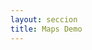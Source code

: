 ```yaml
---
layout: seccion
title: Maps Demo
---
```



<div>
    <style>
        .feature {
            fill: #6F3C1F;
        }

        .background {
            fill: #C7E4FF;
        }

        .graticule {
            fill-opacity: 0;
            stroke: #fff;
        }
    </style>
</div>

### Reusable Map

<script>

var width  = 600,
    height = 600;

function geojsonMap() {

    var me = {
        height: 300,
        width:  600,
        projection: d3.geo.equirectangular(),
        scale: 600 / (2 * Math.PI)
    };

    function chart(selection) {
        selection.each(function(features) {

            var div = d3.select(this),
                svg = div.selectAll('svg.geojson-map').data([features]);

            svg.enter().append('svg')
                .classed('geojson-map', true);

            svg.attr('width', me.width).attr('height', me.height);

            svg.exit().remove();

            // Background
            var background = svg.selectAll('rect.background').data([features]);

            background.enter().append('rect')
                .classed('background', true);

            background
                .attr('width', me.width)
                .attr('height', me.height);

            background.exit().remove();

            // Configure the projection
            me.projection
                .translate([me.width / 2, me.height / 2])
                .scale(me.scale);

            var pathGenerator = d3.geo.path()
                .projection(me.projection);

            // Graticule
            var graticule = d3.geo.graticule();

            var graticuleLines = svg.selectAll('path.graticule').data([graticule()]);

            graticuleLines.enter().append('path')
                .classed('graticule', true);

            graticuleLines
                .attr('d', pathGenerator);

            graticuleLines.exit().remove();

            // Render the features
            var pathFeatures = svg.selectAll('path.feature').data(features);

            pathFeatures.enter().append('path')
                .classed('feature', true);

            pathFeatures.attr('d', pathGenerator);

            pathFeatures.exit().remove();
        });
    }

    chart.width = function(value) {
        if (!arguments.length) { return me.width; }
        me.width = value;
        return chart;
    };

    chart.height = function(value) {
        if (!arguments.length) { return me.height; }
        me.height = value;
        return chart;
    };

    chart.projection = function(value) {
        if (!arguments.length) { return me.projection; }
        me.projection = value;
        return chart;
    };

    chart.scale = function(value) {
        if (!arguments.length) { return me.scale; }
        me.scale = value;
        return chart;
    };

    return chart;
};

var map = geojsonMap();

d3.json('/src/data/countries.geojson', function(error, data) {

    if (error) { console.error(error); }

    d3.select('#ejemplo-a01')
        .data([data.features])
        .call(map);


    d3.select('#boton-m').on('click', function() {

        map.projection(d3.geo.mercator());

        d3.select('#ejemplo-a01')
            .data([data.features])
            .call(map);

    });

    d3.select('#boton-e').on('click', function() {

        map.projection(d3.geo.equirectangular())
            .height(300);

        d3.select('#ejemplo-a01')
            .data([data.features])
            .call(map);

    });

    d3.select('#boton-o').on('click', function() {

        map.projection(d3.geo.orthographic().clipAngle(90));

        d3.select('#ejemplo-a01')
            .data([data.features])
            .call(map);

    });

    d3.select('#boton-c').on('click', function() {

        map.projection(d3.geo.conicEquidistant())
            .scale(0.75 * width / (2 * Math.PI));

        d3.select('#ejemplo-a01')
            .data([data.features])
            .call(map);

    });

});
</script>

<div class="btn-group btn-group-sm">
    <button id="boton-m" type="button" class="btn btn-default btn-sm">Mercator</button>
    <button id="boton-e" type="button" class="btn btn-default btn-sm">Equirectangular</button>
    <button id="boton-o" type="button" class="btn btn-default btn-sm">Orthographic</button>
    <button id="boton-c" type="button" class="btn btn-default btn-sm">Conic Equidistant</button>
</div>

<div class="ejemplo">
    <div id="ejemplo-a01"></div>
</div>

##### Aruba

<div class="runnable" id="code-b01">
var arubaFeature = {
  "type": "Feature",
  "properties": {
    "scalerank": 3,
    "featurecla": "Admin-0 country",
    "labelrank": 5.0,
    "sovereignt": "Netherlands",
    "sov_a3": "NL1",
    "adm0_dif": 1.0,
    "level": 2.0,
    "type": "Country",
    "admin": "Aruba",
    "adm0_a3": "ABW",
    "geou_dif": 0.0,
    "geounit": "Aruba",
    "gu_a3": "ABW",
    "su_dif": 0.0,
    "subunit": "Aruba",
    "su_a3": "ABW",
    "brk_diff": 0.0,
    "name": "Aruba",
    "name_long": "Aruba",
    "brk_a3": "ABW",
    "brk_name": "Aruba",
    "brk_group": null,
    "abbrev": "Aruba",
    "postal": "AW",
    "formal_en": "Aruba",
    "formal_fr": null,
    "note_adm0": "Neth.",
    "note_brk": null,
    "name_sort": "Aruba",
    "name_alt": null,
    "mapcolor7": 4.0,
    "mapcolor8": 2.0,
    "mapcolor9": 2.0,
    "mapcolor13": 9.0,
    "pop_est": 103065.0,
    "gdp_md_est": 2258.0,
    "pop_year": -99.0,
    "lastcensus": 2010.0,
    "gdp_year": -99.0,
    "economy": "6. Developing region",
    "income_grp": "2. High income: nonOECD",
    "wikipedia": -99.0,
    "fips_10": null,
    "iso_a2": "AW",
    "iso_a3": "ABW",
    "iso_n3": "533",
    "un_a3": "533",
    "wb_a2": "AW",
    "wb_a3": "ABW",
    "woe_id": -99.0,
    "adm0_a3_is": "ABW",
    "adm0_a3_us": "ABW",
    "adm0_a3_un": -99.0,
    "adm0_a3_wb": -99.0,
    "continent": "North America",
    "region_un": "Americas",
    "subregion": "Caribbean",
    "region_wb": "Latin America & Caribbean",
    "name_len": 5.0,
    "long_len": 5.0,
    "abbrev_len": 5.0,
    "tiny": 4.0,
    "homepart": -99.0
  },
  "geometry": {
    "type": "Polygon",
    "coordinates": [
      [
        [
          -69.899121093749997,
          12.452001953124991
        ],
        [
          -69.895703125,
          12.422998046874994
        ],
        [
          -69.942187499999989,
          12.438525390624989
        ],
        [
          -70.004150390625,
          12.50048828125
        ],
        [
          -70.066113281249997,
          12.546972656249991
        ],
        [
          -70.050878906249991,
          12.597070312499994
        ],
        [
          -70.035107421874997,
          12.614111328124991
        ],
        [
          -69.97314453125,
          12.567626953125
        ],
        [
          -69.911816406249997,
          12.48046875
        ],
        [
          -69.899121093749997,
          12.452001953124991
        ]
      ]
    ]
  }
};
</div>
<script>codeBlock().editor('#code-b01').init()</script>

<div class="runnable" id="code-c01">
var projection = d3.geo.equirectangular();

var pathGenerator = d3.geo.path()
    .projection(projection);

var arubaPathString = pathGenerator(arubaFeature);
</div>
<script>codeBlock().editor('#code-c01').init();</script>


<div class="runnable" id="code-c02">
var arubaCoords = arubaFeature.geometry.coordinates[0][0];

var arubaPixels = projection(arubaCoords);
</div>
<script>codeBlock().editor('#code-c02').init();</script>


##### Bélgica

<div class="runnable" id="code-b02">
var belgicaFeature = {
      "type": "Feature",
      "properties": {
        "scalerank": 1,
        "featurecla": "Admin-0 country",
        "labelrank": 2.0,
        "sovereignt": "Belgium",
        "sov_a3": "BEL",
        "adm0_dif": 0.0,
        "level": 2.0,
        "type": "Sovereign country",
        "admin": "Belgium",
        "adm0_a3": "BEL",
        "geou_dif": 0.0,
        "geounit": "Belgium",
        "gu_a3": "BEL",
        "su_dif": 0.0,
        "subunit": "Belgium",
        "su_a3": "BEL",
        "brk_diff": 0.0,
        "name": "Belgium",
        "name_long": "Belgium",
        "brk_a3": "BEL",
        "brk_name": "Belgium",
        "brk_group": null,
        "abbrev": "Belg.",
        "postal": "B",
        "formal_en": "Kingdom of Belgium",
        "formal_fr": null,
        "note_adm0": null,
        "note_brk": null,
        "name_sort": "Belgium",
        "name_alt": null,
        "mapcolor7": 3.0,
        "mapcolor8": 2.0,
        "mapcolor9": 1.0,
        "mapcolor13": 8.0,
        "pop_est": 10414336.0,
        "gdp_md_est": 389300.0,
        "pop_year": -99.0,
        "lastcensus": 2011.0,
        "gdp_year": -99.0,
        "economy": "2. Developed region: nonG7",
        "income_grp": "1. High income: OECD",
        "wikipedia": -99.0,
        "fips_10": null,
        "iso_a2": "BE",
        "iso_a3": "BEL",
        "iso_n3": "056",
        "un_a3": "056",
        "wb_a2": "BE",
        "wb_a3": "BEL",
        "woe_id": -99.0,
        "adm0_a3_is": "BEL",
        "adm0_a3_us": "BEL",
        "adm0_a3_un": -99.0,
        "adm0_a3_wb": -99.0,
        "continent": "Europe",
        "region_un": "Europe",
        "subregion": "Western Europe",
        "region_wb": "Europe & Central Asia",
        "name_len": 7.0,
        "long_len": 7.0,
        "abbrev_len": 5.0,
        "tiny": -99.0,
        "homepart": 1.0
      },
      "geometry": {
        "type": "Polygon",
        "coordinates": [
          [
            [
              4.816015625000034,
              51.432812499999955
            ],
            [
              4.820703125000023,
              51.412060546875011
            ],
            [
              4.84804687500008,
              51.403271484374983
            ],
            [
              4.943945312499977,
              51.407763671875017
            ],
            [
              4.992578125000023,
              51.445361328125045
            ],
            [
              5.03095703125004,
              51.469091796874977
            ],
            [
              5.05947265625008,
              51.453125
            ],
            [
              5.073437500000068,
              51.406835937500006
            ],
            [
              5.099902343750045,
              51.34648437499996
            ],
            [
              5.214160156250045,
              51.278955078124966
            ],
            [
              5.310839843750045,
              51.259716796874955
            ],
            [
              5.429785156250034,
              51.272998046875017
            ],
            [
              5.476855468750017,
              51.285058593749966
            ],
            [
              5.508789062500028,
              51.275
            ],
            [
              5.540429687499994,
              51.239306640624989
            ],
            [
              5.60878906250008,
              51.198437500000011
            ],
            [
              5.752343750000023,
              51.16948242187496
            ],
            [
              5.796484375000034,
              51.153076171875
            ],
            [
              5.827148437500057,
              51.125634765624994
            ],
            [
              5.818261718750023,
              51.08642578125
            ],
            [
              5.749804687500017,
              50.98876953125
            ],
            [
              5.740820312500063,
              50.959912109374983
            ],
            [
              5.75,
              50.950244140624989
            ],
            [
              5.736621093750017,
              50.932128906250028
            ],
            [
              5.647558593750063,
              50.866650390625011
            ],
            [
              5.639453125000017,
              50.843603515625006
            ],
            [
              5.669140625000011,
              50.805957031249989
            ],
            [
              5.693554687500011,
              50.774755859375006
            ],
            [
              5.69453125000004,
              50.78105468749996
            ],
            [
              5.830957031250051,
              50.809130859375017
            ],
            [
              5.89246112249532,
              50.752556857983507
            ],
            [
              5.993945312500017,
              50.75043945312504
            ],
            [
              6.005957031249977,
              50.73222656249996
            ],
            [
              6.119433593750017,
              50.679248046875017
            ],
            [
              6.15449218750004,
              50.637255859374989
            ],
            [
              6.235937500000034,
              50.596679687499972
            ],
            [
              6.168457031250057,
              50.545361328125011
            ],
            [
              6.1787109375,
              50.52250976562496
            ],
            [
              6.20302734375008,
              50.499121093750006
            ],
            [
              6.294921875000057,
              50.485498046874966
            ],
            [
              6.340917968750006,
              50.451757812500034
            ],
            [
              6.343652343750051,
              50.400244140625006
            ],
            [
              6.364453125000011,
              50.316162109375028
            ],
            [
              6.175097656250074,
              50.232666015624972
            ],
            [
              6.12128906250004,
              50.139355468749983
            ],
            [
              6.116503906250045,
              50.120996093749966
            ],
            [
              6.110058593750068,
              50.123779296875
            ],
            [
              6.08906250000004,
              50.15458984374996
            ],
            [
              6.054785156249977,
              50.154296875
            ],
            [
              5.976269531250068,
              50.167187499999955
            ],
            [
              5.866894531250068,
              50.082812500000017
            ],
            [
              5.817382812500028,
              50.012695312500028
            ],
            [
              5.7880859375,
              49.961230468750017
            ],
            [
              5.744042968749994,
              49.919628906249983
            ],
            [
              5.73525390625008,
              49.875634765624994
            ],
            [
              5.740820312500063,
              49.857177734375057
            ],
            [
              5.725781250000011,
              49.833349609374977
            ],
            [
              5.725,
              49.80830078125004
            ],
            [
              5.78798828125008,
              49.758886718750006
            ],
            [
              5.8037109375,
              49.732177734374972
            ],
            [
              5.880371093749972,
              49.644775390625028
            ],
            [
              5.856542968750006,
              49.612841796875017
            ],
            [
              5.837597656250068,
              49.578320312499983
            ],
            [
              5.815429687499972,
              49.553808593750063
            ],
            [
              5.789746093749983,
              49.538281250000011
            ],
            [
              5.71044921875,
              49.539208984375023
            ],
            [
              5.610058593750068,
              49.528222656249994
            ],
            [
              5.542382812500051,
              49.51103515624996
            ],
            [
              5.50732421875,
              49.510888671875023
            ],
            [
              5.434667968750034,
              49.554492187500017
            ],
            [
              5.353515625000028,
              49.619824218750011
            ],
            [
              5.301953125000011,
              49.650976562500034
            ],
            [
              5.27880859375,
              49.67792968750004
            ],
            [
              5.215039062500068,
              49.689257812500017
            ],
            [
              5.124121093750006,
              49.721484375000017
            ],
            [
              5.061035156250028,
              49.756542968749983
            ],
            [
              5.006933593750034,
              49.778369140624989
            ],
            [
              4.930566406250023,
              49.789257812499983
            ],
            [
              4.867578125000051,
              49.788134765625017
            ],
            [
              4.849121093750028,
              49.84711914062504
            ],
            [
              4.841503906250068,
              49.914501953125011
            ],
            [
              4.790039062499972,
              49.959570312500034
            ],
            [
              4.86054687500004,
              50.135888671874994
            ],
            [
              4.818652343750045,
              50.153173828125034
            ],
            [
              4.772851562500023,
              50.1390625
            ],
            [
              4.706640625000034,
              50.097070312499966
            ],
            [
              4.675097656250017,
              50.046875
            ],
            [
              4.656152343750051,
              50.002441406249972
            ],
            [
              4.545019531250063,
              49.960253906249989
            ],
            [
              4.36875,
              49.944970703124994
            ],
            [
              4.176074218750045,
              49.960253906249989
            ],
            [
              4.149316406250023,
              49.971582031249994
            ],
            [
              4.137011718750074,
              49.984472656250034
            ],
            [
              4.136816406250034,
              50.0
            ],
            [
              4.150292968750023,
              50.023876953124983
            ],
            [
              4.183886718750045,
              50.052832031250034
            ],
            [
              4.192187500000045,
              50.094140625
            ],
            [
              4.157714843750028,
              50.1298828125
            ],
            [
              4.13525390625,
              50.143798828125
            ],
            [
              4.144140625000034,
              50.17841796875004
            ],
            [
              4.169628906250068,
              50.221777343749977
            ],
            [
              4.174609375000017,
              50.246484375000051
            ],
            [
              4.044140624999983,
              50.321337890625017
            ],
            [
              3.949707031250028,
              50.335937499999972
            ],
            [
              3.858105468750011,
              50.338574218749983
            ],
            [
              3.788574218750057,
              50.346972656249989
            ],
            [
              3.748046875000057,
              50.343505859375
            ],
            [
              3.718847656250063,
              50.321679687499994
            ],
            [
              3.689355468750023,
              50.306054687500023
            ],
            [
              3.667285156250045,
              50.324804687500006
            ],
            [
              3.626757812500045,
              50.457324218750017
            ],
            [
              3.595410156250068,
              50.477343749999989
            ],
            [
              3.47695312500008,
              50.499462890624983
            ],
            [
              3.316210937500017,
              50.507373046874989
            ],
            [
              3.27333984375008,
              50.531542968750017
            ],
            [
              3.249804687500074,
              50.591162109375006
            ],
            [
              3.234960937499977,
              50.662939453124977
            ],
            [
              3.182031250000051,
              50.731689453125028
            ],
            [
              3.154882812500006,
              50.748925781249994
            ],
            [
              3.10683593750008,
              50.779443359374994
            ],
            [
              3.022851562500023,
              50.766894531250017
            ],
            [
              2.921972656250006,
              50.727050781249972
            ],
            [
              2.862402343750034,
              50.716015624999955
            ],
            [
              2.839746093750023,
              50.711767578124977
            ],
            [
              2.759375,
              50.750634765624994
            ],
            [
              2.669140625000011,
              50.811425781250023
            ],
            [
              2.596777343750006,
              50.875927734375011
            ],
            [
              2.579296874999983,
              50.911767578125051
            ],
            [
              2.60146484375008,
              50.955273437500011
            ],
            [
              2.574804687500063,
              50.98857421874996
            ],
            [
              2.536035156250051,
              51.04951171875004
            ],
            [
              2.52490234375,
              51.097119140624955
            ],
            [
              2.96015625000004,
              51.26542968749996
            ],
            [
              3.225195312500034,
              51.351611328125045
            ],
            [
              3.35009765625,
              51.377685546875028
            ],
            [
              3.380078125000068,
              51.291113281250063
            ],
            [
              3.40283203125,
              51.263623046874955
            ],
            [
              3.43251953125008,
              51.245751953125051
            ],
            [
              3.471972656250045,
              51.242236328125045
            ],
            [
              3.51708984375,
              51.263623046874955
            ],
            [
              3.580273437499983,
              51.286181640625017
            ],
            [
              3.681835937500068,
              51.275683593750017
            ],
            [
              3.755664062500017,
              51.25483398437504
            ],
            [
              3.78193359375004,
              51.233203124999989
            ],
            [
              3.83076171875004,
              51.212597656249955
            ],
            [
              3.902050781250011,
              51.207666015625023
            ],
            [
              4.040039062500057,
              51.247070312500057
            ],
            [
              4.17255859375004,
              51.307080078125011
            ],
            [
              4.211425781250057,
              51.348730468749977
            ],
            [
              4.226171875000034,
              51.386474609375028
            ],
            [
              4.304492187500017,
              51.361523437500011
            ],
            [
              4.373730468749983,
              51.356005859375045
            ],
            [
              4.40400390625004,
              51.367089843749994
            ],
            [
              4.384765625000028,
              51.427587890625063
            ],
            [
              4.44091796875,
              51.459814453125063
            ],
            [
              4.503417968750028,
              51.474707031249977
            ],
            [
              4.531640625000023,
              51.448583984374977
            ],
            [
              4.588769531250023,
              51.42192382812496
            ],
            [
              4.633984375000068,
              51.421728515625006
            ],
            [
              4.755664062499989,
              51.491113281250023
            ],
            [
              4.784179687500028,
              51.477392578124977
            ],
            [
              4.810546875,
              51.452734375000034
            ],
            [
              4.816015625000034,
              51.432812499999955
            ]
          ]
        ]
      }
    };
</div>
<script>codeBlock().editor('#code-b02').init()</script>

### Madagascar

<div class="runnable" id="code-d01">
var madagascarFeature;

d3.json('/src/data/countries.geojson', function(error, data) {

    if (error) { console.error(error); }

    madagascarFeature = data.features.filter(function(d) {
        return d.properties.sov_a3 === 'MDG';
    }).pop();
});
</div>
<script>codeBlock().editor('#code-d01').init();</script>

<div class="runnable" id="code-d02">
var width  = 600,
    height = 300;

var projection = d3.geo.equirectangular()
    .scale(width / (2 * Math.PI))
    .translate([width / 2, height / 2]);

var pathGenerator = d3.geo.path().projection(projection);

var div = d3.select('#ejemplo-d01'),
    svg = div.selectAll('svg').data([madagascarFeature]);

svg.enter().append('svg');

svg.attr('width', width).attr('height', height);

svg.exit().remove();

var pathMadagascar = svg.selectAll('path.mdg').data([madagascarFeature]);

pathMadagascar.enter().append('path')
    .classed('mdg', true);

pathMadagascar
    .attr('d', pathGenerator);

pathMadagascar.exit().remove();

</div>
<script>codeBlock().editor('#code-d02').init();</script>


<div class="ejemplo">
    <div id="ejemplo-d01"></div>
</div>

#### Centrado automático

<div class="runnable" id="code-d03">
var width  = 600,
    height = 300;

var geoCentroid = d3.geo.centroid(madagascarFeature);

var projection = d3.geo.equirectangular()
    .scale(5 * width / (2 * Math.PI))
    .translate([width / 2, height / 2])
    .center(geoCentroid);

var pathGenerator = d3.geo.path().projection(projection);

var div = d3.select('#ejemplo-d02'),
    svg = div.selectAll('svg').data([madagascarFeature]);

svg.enter().append('svg');

svg.attr('width', width).attr('height', height);

svg.exit().remove();

var pathMadagascar = svg.selectAll('path.mdg').data([madagascarFeature]);

pathMadagascar.enter().append('path')
    .classed('mdg', true);

pathMadagascar
    .attr('d', pathGenerator);

pathMadagascar.exit().remove();

</div>
<script>codeBlock().editor('#code-d03').init();</script>


<div class="ejemplo">
    <div id="ejemplo-d02"></div>
</div>


#### Mapa del mundo

<div class="runnable" id="code-d04">
var width  = 600,
    height = 300;

var projection = d3.geo.equirectangular()
    .scale(width / (2 * Math.PI))
    .translate([width / 2, height / 2]);

var pathGenerator = d3.geo.path().projection(projection);


d3.json('/src/data/countries.geojson', function(error, data) {

    var div = d3.select('#ejemplo-d03'),
        svg = div.selectAll('svg').data([data.features]);

    svg.enter().append('svg');

    svg.attr('width', width).attr('height', height);

    svg.exit().remove();

    var pathCountries = svg.selectAll('path.country').data(data.features);

    pathCountries.enter().append('path')
        .classed('country', true);

    pathCountries
        .attr('d', pathGenerator);

    pathCountries.exit().remove();
});
</div>
<script>codeBlock().editor('#code-d04').init();</script>


<div class="ejemplo">
    <div id="ejemplo-d03"></div>
</div>

#### Mapa del mundo reusable

<div class="runnable" id="code-e01">
var width  = 600,
    height = 300;

function geojsonMap() {

    var me = {
        height: 300,
        width:  600,
        projection: d3.geo.equirectangular(),
        scale: 600 / (2 * Math.PI)
    };

    function chart(selection) {
        selection.each(function(features) {

            var div = d3.select(this),
                svg = div.selectAll('svg.geojson-map').data([features]);

            svg.enter().append('svg')
                .classed('geojson-map', true);

            svg.attr('width', me.width).attr('height', me.height);

            svg.exit().remove();

            // Background
            var background = svg.selectAll('rect.background').data([features]);

            background.enter().append('rect')
                .classed('background', true);

            background
                .attr('width', me.width)
                .attr('height', me.height);

            background.exit().remove();

            // Configure the projection
            me.projection
                .translate([me.width / 2, me.height / 2])
                .scale(me.scale);

            var pathGenerator = d3.geo.path()
                .projection(me.projection);

            // Graticule
            var graticule = d3.geo.graticule();

            var graticuleLines = svg.selectAll('path.graticule').data([graticule()]);

            graticuleLines.enter().append('path')
                .classed('graticule', true);

            graticuleLines
                .attr('d', pathGenerator);

            graticuleLines.exit().remove();

            // Render the features
            var pathFeatures = svg.selectAll('path.feature').data(features);

            pathFeatures.enter().append('path')
                .classed('feature', true);

            pathFeatures.attr('d', pathGenerator);

            pathFeatures.exit().remove();
        });
    }

    chart.width = function(value) {
        if (!arguments.length) { return me.width; }
        me.width = value;
        return chart;
    };

    chart.height = function(value) {
        if (!arguments.length) { return me.height; }
        me.height = value;
        return chart;
    };

    chart.projection = function(value) {
        if (!arguments.length) { return me.projection; }
        me.projection = value;
        return chart;
    };

    chart.scale = function(value) {
        if (!arguments.length) { return me.scale; }
        me.scale = value;
        return chart;
    };

    return chart;
}

var map = geojsonMap();

d3.json('/src/data/countries.geojson', function(error, data) {

    if (error) { console.error(error); }

    d3.select('#ejemplo-e01')
        .data([data.features])
        .call(map);


    d3.select('#boton-rm').on('click', function() {

        map.projection(d3.geo.mercator());

        d3.select('#ejemplo-e01')
            .data([data.features])
            .call(map);

    });

    d3.select('#boton-re').on('click', function() {

        map.projection(d3.geo.equirectangular());

        d3.select('#ejemplo-e01')
            .data([data.features])
            .call(map);

    });

    d3.select('#boton-ro').on('click', function() {

        map.projection(d3.geo.orthographic().clipAngle(90));

        d3.select('#ejemplo-e01')
            .data([data.features])
            .call(map);

    });

    d3.select('#boton-rc').on('click', function() {

        map.projection(d3.geo.conicEquidistant())
            .scale(0.75 * width / (2 * Math.PI));

        d3.select('#ejemplo-e01')
            .data([data.features])
            .call(map);

    });

});
</div>
<script>codeBlock().editor('#code-e01').init();</script>

<div class="btn-group btn-group-sm">
    <button id="boton-rm" type="button" class="btn btn-default btn-sm">Mercator</button>
    <button id="boton-re" type="button" class="btn btn-default btn-sm">Equirectangular</button>
    <button id="boton-ro" type="button" class="btn btn-default btn-sm">Orthographic</button>
    <button id="boton-rc" type="button" class="btn btn-default btn-sm">Conic Equidistant</button>
</div>

<div class="ejemplo">
    <div id="ejemplo-e01"></div>
</div>

### Awesomeness moderado

<div class="runnable" id="code-e02">
var width  = 600,
    height = 300;

var projection = d3.geo.equirectangular()
    .scale(width / (2 * Math.PI))
    .translate([width / 2, height / 2]);

var pathGenerator = d3.geo.path().projection(projection);

d3.json('/src/data/countries.geojson', function(error, data) {

    var div = d3.select('#ejemplo-e02'),
        svg = div.selectAll('svg').data([data.features]);

    svg.enter().append('svg');

    svg.attr('width', width).attr('height', height);

    svg.exit().remove();

    var gCountries = svg.selectAll('g.countries').data([data.features]);

    gCountries.enter().append('g')
        .classed('countries', true);

    gCountries.exit().remove();

    var pathCountries = gCountries.selectAll('path.country').data(data.features);

    pathCountries.enter().append('path')
        .classed('country', true);

    pathCountries
        .on('click', function(d) {
            pathCountries.attr('fill', 'black');
            d3.select(this).attr('fill', 'red');

            // Centrar y escalar
            var centroid = d3.geo.centroid(d);

            console.log(centroid);

            var centerPixels = projection(centroid);
            console.log(centerPixels);

            gCountries.transition().duration(1500)
                .attr('transform', 'translate(' + [300 - 1.5 * centerPixels[0], 150 - 1.5 * centerPixels[1]] + ')scale(1.5)')
        });

    pathCountries
        .attr('d', pathGenerator);

    pathCountries.exit().remove();
});
</div>
<script>codeBlock().editor('#code-e02').init();</script>

<div class="ejemplo">
    <div id="ejemplo-e02"></div>
</div>

